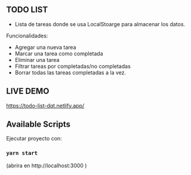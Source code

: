## TODO LIST

- Lista de tareas donde se usa LocalStoarge para almacenar los datos.

Funcionalidades:

- Agregar una nueva tarea
- Marcar una tarea como completada
- Eliminar una tarea
- Filtrar tareas por completadas/no completadas
- Borrar todas las tareas completadas a la vez.

## LIVE DEMO

https://todo-list-dqt.netlify.app/

## Available Scripts

Ejecutar proyecto con:

### `yarn start`

(abrira en http://localhost:3000 )
